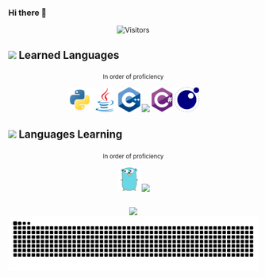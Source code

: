 ### Hi there 👋

<p align="center"><img src="https://gpvc.arturio.dev/RobbyV2" alt="Visitors"></a>




## <img src="https://external-content.duckduckgo.com/iu/?u=https%3A%2F%2Fmedia.tenor.com%2Fimages%2Fccb959edb41a02737755b2209ef7d97a%2Ftenor.gif&f=1&nofb=1&ipt=1eae99a8610d58702556cd49f1a18c076ce8e6a5ebb089b5901e565366f990a3&ipo=images" width="50">   **Learned Languages**
<p align="center"> 
<sub>In order of proficiency</sub>

<p align="center"> 
<img src="https://raw.githubusercontent.com/devicons/devicon/master/icons/python/python-original.svg" width="50"/><img src="https://raw.githubusercontent.com/devicons/devicon/master/icons/java/java-original.svg" width="50"/><img src="https://raw.githubusercontent.com/devicons/devicon/master/icons/cplusplus/cplusplus-original.svg" width="50"/><img src="https://cdn.jsdelivr.net/gh/devicons/devicon/icons/nodejs/nodejs-original.svg" width="50"/><img src="https://raw.githubusercontent.com/devicons/devicon/master/icons/csharp/csharp-original.svg" width="50"/><img src="https://raw.githubusercontent.com/devicons/devicon/master/icons/lua/lua-original.svg" width="50"/>
  
  
## <img src="https://external-content.duckduckgo.com/iu/?u=https%3A%2F%2Fc.tenor.com%2FvjP1NdkBNQwAAAAM%2Fduck-walk.gif&f=1&nofb=1&ipt=72b311f9ae950b28927a9da525d167514f478a8445d8c74e83ca5478bb663f67&ipo=images" width="50">   **Languages Learning**
<p align="center"> 
<sub>In order of proficiency</sub>
  <p align="center"> 
 <img src="https://raw.githubusercontent.com/devicons/devicon/master/icons/go/go-original.svg" width="50"/><img src="https://cdn.jsdelivr.net/gh/devicons/devicon/icons/swift/swift-original.svg" width="50"/>
 
  
```bash
```
<p align="center"> 
<img src="https://github-readme-stats.vercel.app/api?username=RobbyV2&show_icons=true&theme=merko"/>
<a href="https://github.com/RobbyV2" target="_blank"><img src="https://raw.githubusercontent.com/RobbyV2/RobbyV2/output/github-contribution-grid-snake-dark.svg#gh-dark-mode-only" alt="Snake"></a>

